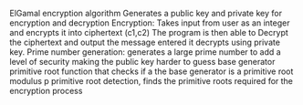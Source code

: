ElGamal encryption algorithm 
Generates a public key and private key for encryption and decryption 
Encryption: Takes input from user as an integer and encrypts it into ciphertext (c1,c2) 
The program is then able to Decrypt the ciphertext and output the message entered 
it decrypts using private key.
Prime number generation: generates a large prime number to add a level of security making the public key harder to guess
base generator primitive root function that checks if a the base generator is a primitive root modulus p 
primitive root detection, finds the primitive roots required for the encryption process




